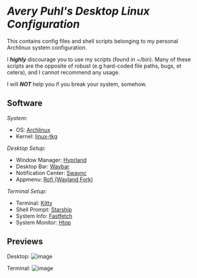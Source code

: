 
# *Avery Puhl's Desktop Linux Configuration*
This contains config files and shell scripts belonging to my personal Archlinux system configuration.

I ***highly*** discourage you to use my scripts (found in ~/bin). Many of these scripts are the opposite of robust (e.g hard-coded file paths, bugs, et cetera), and I cannot recommend any usage.

I will ***NOT*** help you if you break your system, somehow.
## Software

*System:*
*	OS: [Archlinux](https://archlinux.org/)
* Kernel: [linux-tkg](https://github.com/Frogging-Family/linux-tkg)

*Desktop Setup:*
* Window Manager: [Hyprland](https://hyprland.org/)
* Desktop Bar: [Waybar](https://github.com/Alexays/Waybar)
* Notification Center: [Swaync](https://github.com/ErikReider/SwayNotificationCenter)
* Appmenu: [Rofi (Wayland Fork)](https://github.com/lbonn/rofi)

*Terminal Setup:*
* Terminal: [Kitty](https://sw.kovidgoyal.net/kitty/)
* Shell Prompt: [Starship](https://starship.rs/)
* System Info: [Fastfetch](https://github.com/fastfetch-cli/fastfetch)
* System Monitor: [Htop](https://htop.dev/)

## Previews


Desktop:
![image](https://github.com/user-attachments/assets/965073aa-cd74-4979-a6bf-3269c3eb9e74)


Terminal:
![image](https://github.com/user-attachments/assets/d55ca05e-a9e5-4692-9465-06a489a1d070)
